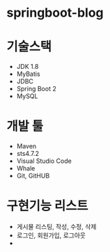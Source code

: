 # springboot-blog

# 기술스택
- JDK 1.8
- MyBatis
- JDBC
- Spring Boot 2
- MySQL

# 개발 툴
- Maven
- sts4.7.2
- Visual Studio Code
- Whale
- Git, GitHUB

# 구현기능 리스트
- 게시물 리스팅, 작성, 수정, 삭제
- 로그인, 회원가입, 로그아웃
- 
